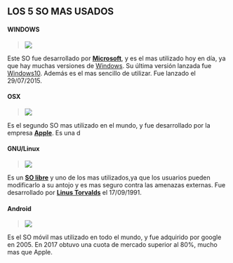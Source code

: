 ## LOS 5 SO MAS USADOS 

#### WINDOWS

> ![](https://encrypted-tbn0.gstatic.com/images?q=tbn%3AANd9GcQXfwCz-cap7JH1nX8q61JOWOWsWChvmZGLpw&usqp=CAU) 

Este SO fue desarrollado por [**Microsoft**](https://es.wikipedia.org/wiki/Microsoft), y es el mas utilizado hoy en día, ya que hay muchas versiones de [Windows](https://es.wikipedia.org/wiki/Microsoft_Windows). Su última versión lanzada fue [Windows10](https://en.wikipedia.org/wiki/Windows_10). Además es el mas sencillo de utilizar. Fue lanzado el 29/07/2015. 


#### OSX 

> ![](https://2.bp.blogspot.com/-HPpJdycy-1s/VgyNKmjt2CI/AAAAAAAAAA4/yNUdAG0HVeo/s1600/osx-logo3.png) 

Es el segundo SO mas utilizado en el mundo, y fue desarrollado por la empresa [**Apple**](https://es.wikipedia.org/wiki/Apple). Es una d

#### GNU/Linux 

> ![](https://i.blogs.es/11abb8/650_1000_gnu-linux/450_1000.png) 

Es un [**SO libre**](https://www.gnu.org/philosophy/free-sw.es.html) y uno de los mas utilizados,ya que los usuarios pueden modificarlo a su antojo y es mas seguro contra las amenazas externas. Fue desarrollado por [**Linus Torvalds**](https://en.wikipedia.org/wiki/Linus_Torvalds) el 17/09/1991. 

#### Android 

> ![](https://unaaldia.hispasec.com/wp-content/uploads/2015/06/e7dd4-android-logo.png)

Es el SO móvil mas utilizado en todo el mundo, y fue adquirido por google en 2005. En 2017 obtuvo una cuota de mercado  superior al 80%, mucho mas que Apple.


